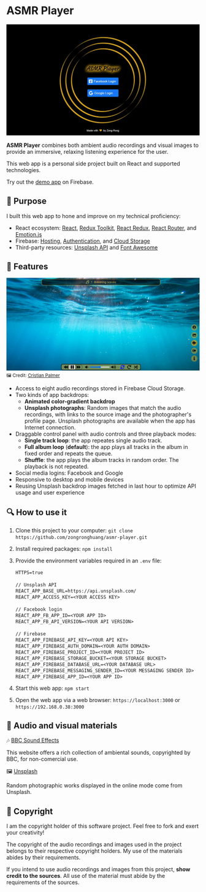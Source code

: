 # ASMR Player

![login page demo](login_page.jpg)

**ASMR Player** combines both ambient audio recordings and visual images to provide an immersive, relaxing listening experience for the user.

This web app is a personal side project built on React and supported technologies.

Try out the [demo app](https://asmr-player-312716.web.app/) on Firebase.

## :beginner: Purpose

I built this web app to hone and improve on my technical proficiency:

- React ecosystem: [React](https://reactjs.org), [Redux Toolkit](https://redux-toolkit.js.org/), [React Redux](https://react-redux.js.org/), [React Router](https://v5.reactrouter.com/web/guides/quick-start), and [Emotion.js](https://emotion.sh/docs/introduction)
- Firebase: [Hosting](https://firebase.google.com/docs/hosting), [Authentication](https://firebase.google.com/docs/auth), and [Cloud Storage](https://firebase.google.com/docs/storage)
- Third-party resources: [Unsplash API](https://unsplash.com/developers) and [Font Awesome](https://fontawesome.com)

## :musical_note: Features

![app page demo](app_page.jpg)
<small>:framed_picture: Credit: [Cristian Palmer](https://unsplash.com/photos/XexawgzYOBc)</small>

- Access to eight audio recordings stored in Firebase Cloud Storage.
- Two kinds of app backdrops:
  - **Animated color-gradient backdrop**
  - **Unsplash photographs**: Random images that match the audio recordings, with links to the source image and the photographer's profile page. Unsplash photographs are available when the app has Internet connection.
- Draggable control panel with audio controls and three playback modes:
  - **Single track loop**: the app repeates single audio track.
  - **Full album loop** (**default**): the app plays all tracks in the album in fixed order and repeats the queue.
  - **Shuffle**: the app plays the album tracks in random order. The playback is not repeated.
- Social media logins: Facebook and Google
- Responsive to desktop and mobile devices
- Reusing Unsplash backdrop images fetched in last hour to optimize API usage and user experience

## :mag: How to use it

1. Clone this project to your computer:
   `git clone https://github.com/zongronghuang/asmr-player.git`

2. Install required packages:
   `npm install`

3. Provide the environment variables required in an `.env` file:

   ```
   HTTPS=true

   // Unsplash API
   REACT_APP_BASE_URL=https://api.unsplash.com/
   REACT_APP_ACCESS_KEY=<YOUR ACCESS KEY>

   // Facebook login
   REACT_APP_FB_APP_ID=<YOUR APP ID>
   REACT_APP_FB_API_VERSION=<YOUR API VERSION>

   // Firebase
   REACT_APP_FIREBASE_API_KEY=<YOUR API KEY>
   REACT_APP_FIREBASE_AUTH_DOMAIN=<YOUR AUTH DOMAIN>
   REACT_APP_FIREBASE_PROJECT_ID=<YOUR PROJECT ID>
   REACT_APP_FIREBASE_STORAGE_BUCKET=<YOUR STORAGE BUCKET>
   REACT_APP_FIREBASE_DATABASE_URL=<YOUR DATABASE URL>
   REACT_APP_FIREBASE_MESSAGING_SENDER_ID=<YOUR MESSAGING SENDER ID>
   REACT_APP_FIREBASE_APP_ID=<YOUR APP ID>
   ```

4. Start this web app:
   `npm start`

5. Open the web app via a web browser:
   `https://localhost:3000` or `https://192.168.0.38:3000`

## :gem: Audio and visual materials

:notes: [BBC Sound Effects](https://sound-effects.bbcrewind.co.uk)

This website offers a rich collection of ambiental sounds, copyrighted by BBC, for non-comercial use.

:framed_picture: [Unsplash](https://unsplash.com/)

Random photographic works displayed in the online mode come from Unsplash.

## :open_book: Copyright

I am the copyright holder of this software project. Feel free to fork and exert your creativity!

The copyright of the audio recordings and images used in the project belongs to their respective copyright holders. My use of the materials abides by their requirements.

If you intend to use audio recordings and images from this project, **show credit to the sources**. All use of the material must abide by the requirements of the sources.
